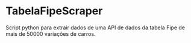 # TabelaFipeScraper
Script python para extrair dados de uma API de dados da tabela Fipe de mais de 50000 variações de carros.
